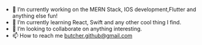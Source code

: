 
- 🔭 I’m currently working on the MERN Stack, IOS development,Flutter and anything else fun!
- 🌱 I’m currently learning React, Swift and any other cool thing I find.
- 👯 I’m looking to collaborate on anything interesting. 
- 📫 How to reach me butcher.github@gmail.com
